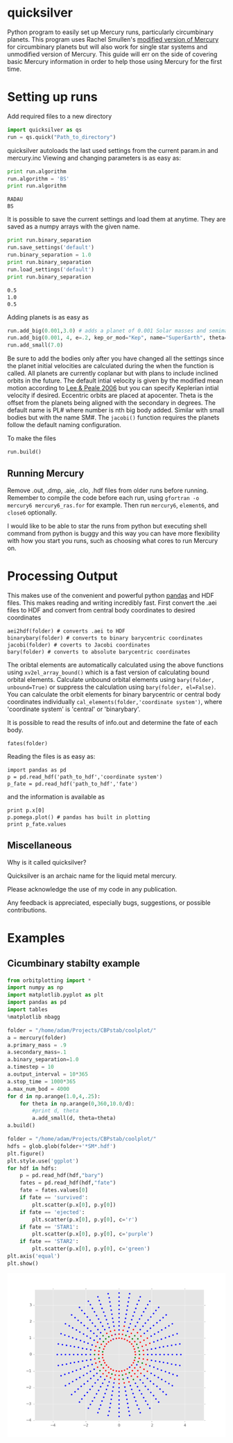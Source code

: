 # quicksilver
Python program to easily set up Mercury runs, particularly circumbinary planets.
This program uses Rachel Smullen's [modified version of Mercury](https://github.com/rsmullen/mercury6_binary) for circumbinary planets but will also work for single star systems and unmodified version of Mercury. 
This guide will err on the side of covering basic Mercury information in order to help those using Mercury for the first time.

Setting up runs
===========
Add required files to a new directory

```python
import quicksilver as qs
run = qs.quick("Path_to_directory")
```

quicksilver autoloads the last used settings from the current param.in and mercury.inc
Viewing and changing parameters is as easy as:


```python
print run.algorithm
run.algorithm = 'BS'
print run.algorithm
```

    RADAU
    BS


It is possible to save the current settings and load them at anytime.
They are saved as a numpy arrays with the given name.


```python
print run.binary_separation
run.save_settings('default')
run.binary_separation = 1.0
print run.binary_separation
run.load_settings('default')
print run.binary_separation
```

    0.5
    1.0
    0.5


Adding planets is as easy as


```python
run.add_big(0.001,3.0) # adds a planet of 0.001 Solar masses and semimajor axis of 3 AU
run.add_big(0.001, 4, e=.2, kep_or_mod="Kep", name="SuperEarth", theta=30)
run.add_small(7.0)
```
Be sure to add the bodies only after you have changed all the settings since the planet initial velocities are calculated during the when the function is called. All planets are currently coplanar but with plans to include inclined orbits in the future. The default intial velocity is given by the modified mean motion according to [Lee & Peale 2006](http://adsabs.harvard.edu/abs/2006Icar..184..573L) but you can specify Keplerian intial velocity if desired. Eccentric orbits are placed at apocenter. Theta is the offset from the planets being aligned with the secondary in degrees. The default name is PL# where number is nth big body added. Similar with small bodies but with the name SM#. The ```jacobi()``` function requires the planets follow the default naming configuration.

To make the files
```python
run.build()
```

Running Mercury
-----
Remove .out, .dmp, .aie, .clo, .hdf files from older runs before running. Remember to compile the code before each run, using ```gfortran -o mercury6 mercury6_ras.for``` for example.
Then run ```mercury6```, ```element6```, and ```close6``` optionally.
 
I would like to be able to star the runs from python but executing shell command from python is buggy and this way you can have more flexibility with how you start you runs, such as choosing what cores to run Mercury on.

Processing Output
==========
This makes use of the convenient and powerful python [pandas](http://pandas.pydata.org/pandas-docs/stable/) and HDF files. This makes reading and writing incredibly fast.
First convert the .aei files to HDF and convert from central body coordinates to desired coordinates
```
aei2hdf(folder) # converts .aei to HDF
binarybary(folder) # converts to binary barycentric coordinates
jacobi(folder) # coverts to Jacobi coordinates
bary(folder) # converts to absolute barycentric coordinates
```
The oribtal elements are automatically calculated using the above functions using ```xv2el_array_bound()``` which is a fast version of calculating bound orbital elements. Calculate unbound orbital elements using ```bary(folder, unbound=True)``` or suppress the calculation using ```bary(folder, el=False)```.
You can calculate the orbit elements for binary barycentric or central body coordinates  individually ```cal_elements(folder,'coordinate system')```, where 'coordinate system' is 'central' or 'binarybary'.

It is possible to read the results of info.out and determine the fate of each body.
```
fates(folder)
```
Reading the files is as easy as:
```
import pandas as pd
p = pd.read_hdf('path_to_hdf','coordinate system')
p_fate = pd.read_hdf('path_to_hdf','fate')
```
and the information is available as
```
print p.x[0]
p.pomega.plot() # pandas has built in plotting
print p_fate.values
```


Miscellaneous
-----
Why is it called quicksilver?

Quicksilver is an archaic name for the liquid metal mercury.

Please acknowledge the use of my code in any publication.

Any feedback is appreciated, especially bugs, suggestions, or possible contributions.

Examples
==========

Cicumbinary stabilty example
-----

```python
from orbitplotting import *
import numpy as np
import matplotlib.pyplot as plt
import pandas as pd
import tables
%matplotlib nbagg
```


```python
folder = "/home/adam/Projects/CBPstab/coolplot/"
a = mercury(folder)
a.primary_mass = .9
a.secondary_mass=.1
a.binary_separation=1.0
a.timestep = 10
a.output_interval = 10*365
a.stop_time = 1000*365
a.max_num_bod = 4000
for d in np.arange(1.0,4,.25):
    for theta in np.arange(0,360,10.0/d):
        #print d, theta
        a.add_small(d, theta=theta)
a.build()
```


```python
folder = "/home/adam/Projects/CBPstab/coolplot/"
hdfs = glob.glob(folder+'*SM*.hdf')
plt.figure()
plt.style.use('ggplot')
for hdf in hdfs:
    p = pd.read_hdf(hdf,"bary")
    fates = pd.read_hdf(hdf,"fate")
    fate = fates.values[0]
    if fate == 'survived':
        plt.scatter(p.x[0], p.y[0])
    if fate == 'ejected':
        plt.scatter(p.x[0], p.y[0], c='r')
    if fate == 'STAR1':
        plt.scatter(p.x[0], p.y[0], c='purple')
    if fate == 'STAR2':
        plt.scatter(p.x[0], p.y[0], c='green')
plt.axis('equal')
plt.show()
```
![example1](example1.png)


